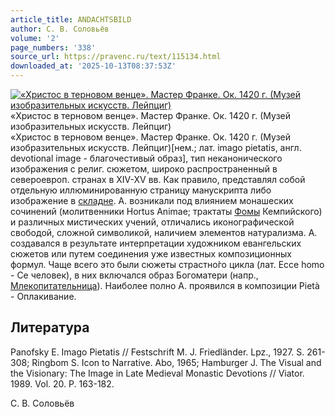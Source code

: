 ```yaml
---
article_title: ANDACHTSBILD
author: С. В. Соловьёв
volume: '2'
page_numbers: '338'
source_url: https://pravenc.ru/text/115134.html
downloaded_at: '2025-10-13T08:37:53Z'
---
```


[![«Христос в терновом венце». Мастер Франке. Ок. 1420 г. (Музей изобразительных искусств. Лейпциг)](https://pravenc.ru/data/931/447/1234/i200.jpg "Кликните для увеличения картинки")](https://pravenc.ru/data/931/447/1234/i400.jpg)«Христос в терновом венце». Мастер Франке. Ок. 1420 г. (Музей изобразительных искусств. Лейпциг)  
«Христос в терновом венце». Мастер Франке. Ок. 1420 г. (Музей изобразительных искусств. Лейпциг)[нем.; лат. imago pietatis, англ. devotional image - благочестивый образ], тип неканонического изображения с религ. сюжетом, широко распространенный в североевроп. странах в XIV-XV вв. Как правило, представлял собой отдельную иллюминированную страницу манускрипта либо изображение в [складне](https://pravenc.ru/text/Складень.html). А. возникали под влиянием монашеских сочинений (молитвенники Hortus Animae; трактаты [Фомы](https://pravenc.ru/text/Фома.html) Кемпийского) и различных мистических учений, отличались иконографической свободой, сложной символикой, наличием элементов натурализма. А. создавался в результате интерпретации художником евангельских сюжетов или путем соединения уже известных композиционных формул. Чаще всего это были сюжеты страстно́го цикла (лат. Ecce homo - Се человек), в них включался образ Богоматери (напр., [Млекопитательница](https://pravenc.ru/text/Млекопитательница.html)). Наиболее полно А. проявился в композиции Pietà - Оплакивание.

## Литература

Panofsky E. Imago Pietatis // Festschrift M. J. Friedländer. Lpz., 1927. S. 261-308; Ringbom S. Icon to Narrative. Abo, 1965; Hamburger J. The Visual and the Visionary: The Image in Late Medieval Monastic Devotions // Viator. 1989. Vol. 20. P. 163-182.

С. В. Соловьёв
